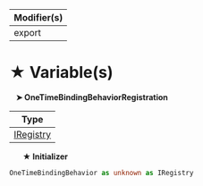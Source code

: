 | Modifier(s)                            |
|----------------------------------------|
| export |

# &#9733; Variable(s)

&nbsp;&nbsp; **&#10148; OneTimeBindingBehaviorRegistration**

| Type                        |
|-----------------------------|
| [IRegistry](/kernel/interface/di/iregistry.md) |

&nbsp;&nbsp;&nbsp;&nbsp;&nbsp; **&#9733; Initializer**

```ts
OneTimeBindingBehavior as unknown as IRegistry
```